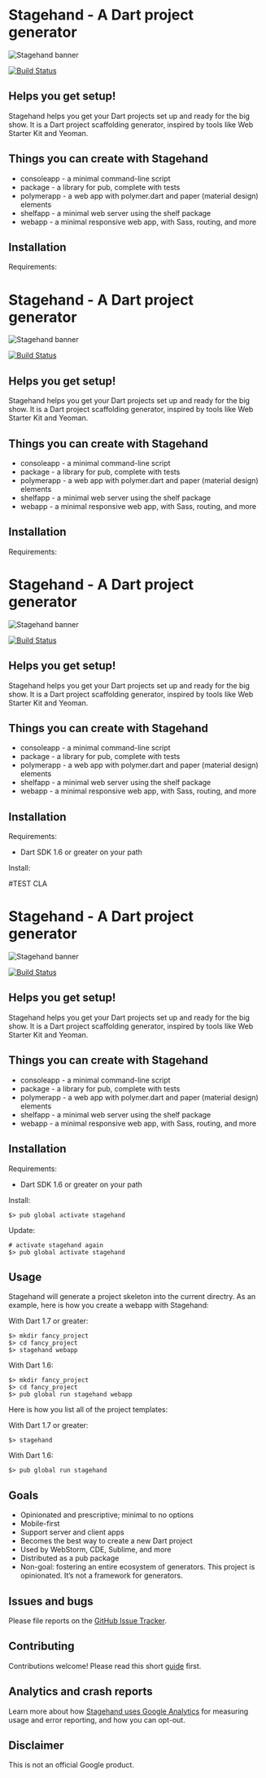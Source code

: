 # Stagehand - A Dart project generator

![Stagehand banner](https://raw.githubusercontent.com/google/stagehand/master/site/banner_stagehand.jpg)

[![Build Status](https://travis-ci.org/google/stagehand.svg?branch=master)](https://travis-ci.org/google/stagehand)

## Helps you get setup!

Stagehand helps you get your Dart projects set up and ready for the big show.
It is a Dart project scaffolding generator, inspired by tools like Web Starter
Kit and Yeoman.

## Things you can create with Stagehand

* consoleapp - a minimal command-line script
* package - a library for pub, complete with tests
* polymerapp - a web app with polymer.dart and paper (material design) elements
* shelfapp - a minimal web server using the shelf package
* webapp - a minimal responsive web app, with Sass, routing, and more

## Installation

Requirements:



# Stagehand - A Dart project generator

![Stagehand banner](https://raw.githubusercontent.com/google/stagehand/master/site/banner_stagehand.jpg)

[![Build Status](https://travis-ci.org/google/stagehand.svg?branch=master)](https://travis-ci.org/google/stagehand)

## Helps you get setup!

Stagehand helps you get your Dart projects set up and ready for the big show.
It is a Dart project scaffolding generator, inspired by tools like Web Starter
Kit and Yeoman.

## Things you can create with Stagehand

* consoleapp - a minimal command-line script
* package - a library for pub, complete with tests
* polymerapp - a web app with polymer.dart and paper (material design) elements
* shelfapp - a minimal web server using the shelf package
* webapp - a minimal responsive web app, with Sass, routing, and more

## Installation

Requirements:
# Stagehand - A Dart project generator

![Stagehand banner](https://raw.githubusercontent.com/google/stagehand/master/site/banner_stagehand.jpg)

[![Build Status](https://travis-ci.org/google/stagehand.svg?branch=master)](https://travis-ci.org/google/stagehand)

## Helps you get setup!

Stagehand helps you get your Dart projects set up and ready for the big show.
It is a Dart project scaffolding generator, inspired by tools like Web Starter
Kit and Yeoman.

## Things you can create with Stagehand

* consoleapp - a minimal command-line script
* package - a library for pub, complete with tests
* polymerapp - a web app with polymer.dart and paper (material design) elements
* shelfapp - a minimal web server using the shelf package
* webapp - a minimal responsive web app, with Sass, routing, and more

## Installation

Requirements:


* Dart SDK 1.6 or greater on your path

Install:

#TEST CLA

# Stagehand - A Dart project generator

![Stagehand banner](https://raw.githubusercontent.com/google/stagehand/master/site/banner_stagehand.jpg)

[![Build Status](https://travis-ci.org/google/stagehand.svg?branch=master)](https://travis-ci.org/google/stagehand)

## Helps you get setup!

Stagehand helps you get your Dart projects set up and ready for the big show.
It is a Dart project scaffolding generator, inspired by tools like Web Starter
Kit and Yeoman.

## Things you can create with Stagehand

* consoleapp - a minimal command-line script
* package - a library for pub, complete with tests
* polymerapp - a web app with polymer.dart and paper (material design) elements
* shelfapp - a minimal web server using the shelf package
* webapp - a minimal responsive web app, with Sass, routing, and more

## Installation

Requirements:

* Dart SDK 1.6 or greater on your path

Install:

    $> pub global activate stagehand

Update:

    # activate stagehand again
    $> pub global activate stagehand

## Usage

Stagehand will generate a project skeleton into the current directry. As an
example, here is how you create a webapp with Stagehand:

With Dart 1.7 or greater:

    $> mkdir fancy_project
    $> cd fancy_project
    $> stagehand webapp

With Dart 1.6:

    $> mkdir fancy_project
    $> cd fancy_project
    $> pub global run stagehand webapp

Here is how you list all of the project templates:

With Dart 1.7 or greater:

    $> stagehand

With Dart 1.6:

    $> pub global run stagehand

## Goals

* Opinionated and prescriptive; minimal to no options
* Mobile-first
* Support server and client apps
* Becomes the best way to create a new Dart project
* Used by WebStorm, CDE, Sublime, and more
* Distributed as a pub package
* Non-goal: fostering an entire ecosystem of generators. This project is opinionated. It’s not a framework for generators.

## Issues and bugs

Please file reports on the [GitHub Issue Tracker](https://github.com/sethladd/stagehand/issues).

## Contributing

Contributions welcome! Please read this short [guide](https://github.com/google/stagehand/wiki/Contributing) first.

## Analytics and crash reports

Learn more about how [Stagehand uses Google Analytics][analytics] for measuring
usage and error reporting, and how you can opt-out.

## Disclaimer

This is not an official Google product.

[analytics]: https://github.com/google/stagehand/wiki/Anonymous-analytics-and-crash-reports
